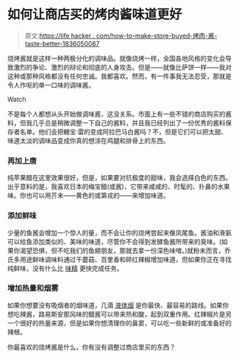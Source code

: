 # 如何让商店买的烤肉酱味道更好

> 原文:[https://life hacker . com/how-to-make-store-buyed-烤肉-酱-taste-better-1836050087](https://lifehacker.com/how-to-make-store-bought-barbecue-sauce-taste-better-1836050087)

烧烤酱就是这样一种两极分化的调味品。就像烧烤一样，全国各地风格的变化会导致激烈的争论、激烈的辩论和彻底的人身攻击。但是——就像比萨饼一样——我对这种或那种风格都没有任何忠诚。我都喜欢。然而，有一件事我无法忍受，那就是令人作呕的单一口味的调味酱。

Watch

不是每个人都想从头开始做调味酱，这没关系。市面上有一些不错的商店购买的酱料，但我几乎总是稍微调整一下自己的酱料，并且我已经列出了一份优秀的酱料保存者名单。他们会把糖宝·雷的变成阿拉巴马白酱吗？不，但是它们可以把太甜、味道太淡的调味品变成你真的想涂在鸡腿和排骨上的东西。

### 再加上唐

纯苹果醋在这里效果很好，但是，如果要对抗极度的甜味，我会选择白色的东西。出乎意料的是，我喜欢日本的梅宝醋(或酱)，它带来咸咸的、时髦的、扑鼻的水果味。你也可以用芥末——黄色的或第戎的——来增加味道。

### 添加鲜味

少量的鱼酱会增加一个惊人的量，而不会让你的烧烤尝起来像凤尾鱼。酱油和液氨可以给鱼添加类似的、美味的味道，尽管你不会得到发酵鱼酱所带来的臭味。(如果你渴望恐惧，但不吃我们的鱼翅朋友，那就去拿一份深色味噌。)就粉末而言，乔氏多用途鲜味调味料通过干蘑菇、百里香和碎红辣椒增加味道，但如果你正在寻找纯鲜味，没有什么比 [味精](https://lifehacker.com/put-msg-in-everything-you-cowards-1831721707) 更快完成任务。

### 增加热量和烟雾

如果你想要没有吸烟者的烟味道，几滴 [液体烟](https://skillet.lifehacker.com/the-best-meatless-ways-to-use-liquid-smoke-1826583161) 是你最快、最容易的路线。如果你想吃辣酱，路易斯安那风味的醋酱可以带来热和酸，起到双重作用。红辣椒片是另一个很好的热量来源，但是如果你想清理你的鼻窦，可以吃一些新鲜的或准备好的辣根。

你最喜欢的烧烤酱是什么，你有没有调整过商店里买的东西？